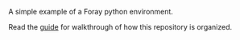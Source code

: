 A simple example of a Foray python environment.

Read the [guide](https://uw-mrtud.github.io/foray/book/) for walkthrough of how this repository is organized.
